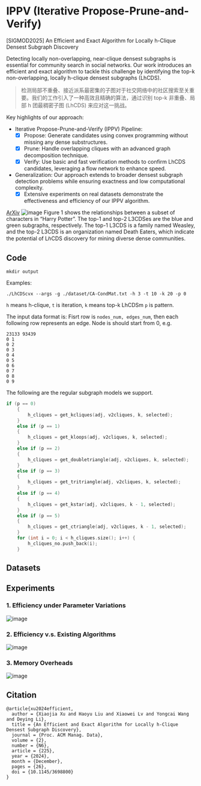 # IPPV (Iterative Propose-Prune-and-Verify)
[SIGMOD2025] An Efficient and Exact Algorithm for Locally h-Clique Densest Subgraph Discovery

Detecting locally non-overlapping, near-clique densest subgraphs is essential for community search in social networks. Our work introduces an efficient and exact algorithm to tackle this challenge by identifying the top-k non-overlapping, locally h-clique densest subgraphs (LhCDS).

> 检测局部不重叠、接近派系最密集的子图对于社交网络中的社区搜索至关重要。我们的工作引入了一种高效且精确的算法，通过识别 top-k 非重叠、局部 h 团最稠密子图 (LhCDS) 来应对这一挑战。

Key highlights of our approach:

- Iterative Propose-Prune-and-Verify (IPPV) Pipeline: 
  - [x] Propose: Generate candidates using convex programming without missing any dense substructures.
  - [x] Prune: Handle overlapping cliques with an advanced graph decomposition technique.
  - [x] Verify: Use basic and fast verification methods to confirm LhCDS candidates, leveraging a flow network to enhance speed.
- Generalization: Our approach extends to broader densest subgraph detection problems while ensuring exactness and low computational complexity.
  - [x] Extensive experiments on real datasets demonstrate the effectiveness and efficiency of our IPPV algorithm.

[ArXiv](https://www.arxiv.org/abs/2408.14022)
![image](https://github.com/user-attachments/assets/84075e89-39bb-4122-9172-feacd6308a82)
Figure 1 shows the relationships between a subset of characters in “Harry Potter”. The top-1 and top-2 L3CDSes are the blue and green subgraphs, respectively. The top-1 L3CDS is a family named Weasley, and the top-2 L3CDS is an organization named Death Eaters, which indicate the potential of LℎCDS discovery for mining diverse dense communities.
## Code
`mkdir output` 

 Examples:  

`./LhCDScvx --args -g ./dataset/CA-CondMat.txt -h 3 -t 10 -k 20 -p 0` 

`h` means h-clique, `t` is iteration, `k` means top-k LhCDSm `p` is pattern.

The input data format is: 
Fisrt row is `nodes_num, edges_num`, then each following row represents an edge. Node is should start from 0, e.g.
```csv
23133 93439
0 1
0 2
0 3
0 4
0 5
0 6
0 7
0 8
0 9
```

The following are the regular subgraph models we support.

``` cpp
if (p == 0)
    {
        h_cliques = get_kcliques(adj, v2cliques, k, selected);
    }
    else if (p == 1)
    {
        h_cliques = get_kloops(adj, v2cliques, k, selected);
    }
    else if (p == 2)
    {
        h_cliques = get_doubletriangle(adj, v2cliques, k, selected);
    }
    else if (p == 3)
    {
        h_cliques = get_tritriangle(adj, v2cliques, k, selected);
    }
    else if (p == 4)
    {
        h_cliques = get_kstar(adj, v2cliques, k - 1, selected);
    }
    else if (p == 5)
    {
        h_cliques = get_ctriangle(adj, v2cliques, k - 1, selected);
    }
    for (int i = 0; i < h_cliques.size(); i++) {
        h_cliques_no.push_back(i);
    }
```
## Datasets

## Experiments
### 1. Efficiency under Parameter Variations
![image](https://github.com/user-attachments/assets/bd66566b-08e4-4b8e-aa09-3c8021076222)
### 2. Efficiency v.s. Existing Algorithms
![image](https://github.com/user-attachments/assets/953d3a2e-921c-4539-91be-eb52b396dcc6)
### 3. Memory Overheads
![image](https://github.com/user-attachments/assets/ca39b3cf-f031-4e0f-962f-4232653fc9b2)



## Citation

```
@article{xu2024efficient,
  author = {Xiaojia Xu and Haoyu Liu and Xiaowei Lv and Yongcai Wang and Deying Li},
  title = {An Efficient and Exact Algorithm for Locally h-Clique Densest Subgraph Discovery},
  journal = {Proc. ACM Manag. Data},
  volume = {2},
  number = {N6},
  article = {225},
  year = {2024},
  month = {December},
  pages = {26},
  doi = {10.1145/3698800}
}
```
